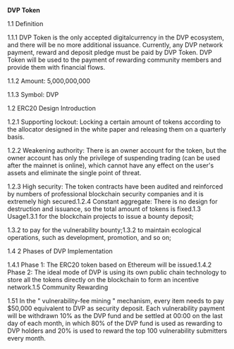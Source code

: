 **DVP Token**

1.1 Definition 

1.1.1 DVP Token is the only accepted digitalcurrency in the DVP ecosystem, and there will be no more additional issuance.
Currently, any DVP network payment, reward and deposit pledge must be paid by
DVP Token. DVP Token will be used to the payment of rewarding community members
and provide them with financial flows.

1.1.2 Amount: 5,000,000,000

1.1.3 Symbol: DVP

1.2 ERC20 Design Introduction

1.2.1 Supporting lockout: Locking a certain amount of tokens according to the
allocator designed in the white paper and releasing them on a quarterly basis.

1.2.2 Weakening authority: There is an owner account for the token, but the
owner account has only the privilege of suspending trading (can be used after
the mainnet is online), which cannot have any effect on the user's assets and
eliminate the single point of threat.

1.2.3 High security: The token contracts have been audited and reinforced by
numbers of professional blockchain security companies and it is extremely high
secured.1.2.4 Constant aggregate: There is no design for destruction and
issuance, so the total amount of tokens is fixed.1.3 Usage1.3.1 for the
blockchain projects to issue a bounty deposit;

1.3.2 to pay for the vulnerability bounty;1.3.2 to maintain ecological
operations, such as development, promotion, and so on;

1.4 2 Phases of DVP Implementation

1.4.1 Phase 1: The ERC20 token based on Ethereum will be issued.1.4.2 Phase 2:
The ideal mode of DVP is using its own public chain technology to store all the
tokens directly on the blockchain to form an incentive network.1.5 Community
Rewarding

1.51 In the " vulnerability-fee mining " mechanism, every item needs to pay
\$50,000 equivalent to DVP as security deposit. Each vulnerability payment will
be withdrawn 10% as the DVP fund and be settled at 00:00 on the last day of each
month, in which 80% of the DVP fund is used as rewarding to DVP holders and 20%
is used to reward the top 100 vulnerability submitters every month.
